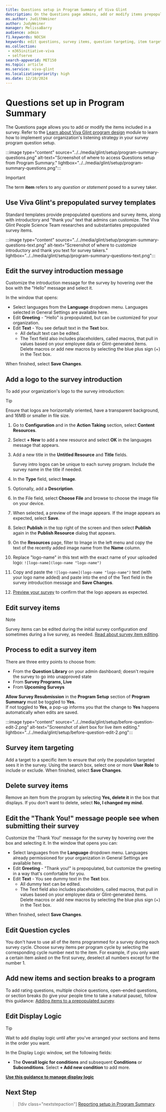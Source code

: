 ```yaml
---
title: Questions setup in Program Summary of Viva Glint
description: On the Questions page admins, add or modify items prepopulated into survey templates.
ms.author: JudithWeiner
author: JudyWeiner
manager: MelissaBarry
audience: admin
f1.keywords: NOCSH
keywords: edit questions, survey items, question targeting, item targeting
ms.collection: 
 - m365initiative-viva
 - selfserve
search-appverid: MET150
ms.topic: article
ms.service: viva-glint
ms.localizationpriority: high
ms.date: 12/10/2024
---
```


# Questions set up in Program Summary

The Questions page allows you to add or modify the items included in a survey. Refer to the [Learn about Viva Glint program design](/training/modules/viva-glint-learn-about-viva-glint-program-design) module to learn how to implement your organization's listening strategy in your survey program question setup.

:::image type="content" source="../../media/glint/setup/program-summary-questions.png" alt-text="Screenshot of where to access Questions setup from Program Summary." lightbox="../../media/glint/setup/program-summary-questions.png":::

> [!IMPORTANT]
> The term **item** refers to any *question or statement* posed to a survey taker.

## Use Viva Glint's prepopulated survey templates

Standard templates provide prepopulated questions and survey items, along with introductory and "thank you" text that admins can customize. The Viva Glint People Science Team researches and substantiates prepopulated survey items.

:::image type="content" source="../../media/glint/setup/program-summary-questions-text.png" alt-text="Screenshot of where to customize introductory and thank you text for survey takers." lightbox="../../media/glint/setup/program-summary-questions-text.png":::

## Edit the survey introduction message

Customize the introduction message for the survey by hovering over the box with the "Hello" message and select it. 

In the window that opens:
- Select languages from the **Language** dropdown menu. Languages selected in General Settings are available here.
- Edit **Greeting** - "Hello" is prepopulated, but can be customized for your organization.
- Edit **Text** - You see default text in the **Text** box.
  - All default text can be edited.
  - The Text field also includes placeholders, called macros, that pull in values based on your employee data or Glint-generated items. Delete macros or add new macros by selecting the blue plus sign (+) in the Text box.

When finished, select **Save Changes**.

## Add a logo to the survey introduction

To add your organization's logo to the survey introduction:

> [!TIP]
> Ensure that logos are horizontally oriented, have a transparent background, and 16MB or smaller in file size.

1. Go to **Configuration** and in the **Action Taking** section, select **Content Resources**.
1. Select **+ New** to add a new resource and select **OK** in the languages message that appears.
1. Add a new title in the **Untitled Resource** and **Title** fields.

   Survey intro logos can be unique to each survey program. Include the survey name in the title if needed.

1. In the **Type** field, select **Image**.
1. Optionally, add a **Description**.
1. In the File field, select **Choose File** and browse to choose the image file on your device.
1. When selected, a preview of the image appears. If the image appears as expected, select **Save**.
1. Select **Publish** in the top right of the screen and then select **Publish** again in the **Publish Resource** dialog that appears.
1. On the **Resources** page, filter to Image in the left menu and copy the text of the recently added image name from the **Name** column.
1. Replace "logo-name" in this text with the exact name of your uploaded logo: `![logo-name](logo-name "logo-name")`
1. Copy and paste the `![logo-name](logo-name "logo-name")` text (with your logo name added) and paste into the end of the Text field in the survey introduction message and **Save Changes**.
1. [Preview your survey](/viva/glint/setup/preview-manage-enable-engage-programs) to confirm that the logo appears as expected.

## Edit survey items

> [!NOTE]
> Survey items can be edited during the initial survey configuration *and* sometimes during a live survey, as needed. [Read about survey item editing](/viva/glint/setup/question-edit).

## Process to edit a survey item

There are three entry points to choose from:
-	From the **Question Library** on your admin dashboard; doesn't require the survey to go into unapproved state
-	From **Survey Programs, Live** 
-	From **Upcoming Surveys**

**Allow Survey Resubmission** in the **Program Setup** section of **Program Summary** must be toggled to **Yes.** <br>
If not toggled to **Yes**, a pop-up informs you that the change to **Yes** happens automatically when edits are saved.

:::image type="content" source="../../media/glint/setup/before-question-edit-2.png" alt-text="Screenshot of alert box for live item editing." lightbox="../../media/glint/setup/before-question-edit-2.png":::

## Survey item targeting

Add a target to a specific item to ensure that only the population targeted sees it in the survey. Using the search box, select one or more **User Role** to include or exclude. 
When finished, select **Save Changes**.

## Delete survey items

Remove an item from the program by selecting **Yes, delete it** in the box that displays. If you don't want to delete, select **No, I changed my mind.**

## Edit the "Thank You!" message people see when submitting their survey

Customize the 'Thank You!' message for the survey by hovering over the box and selecting it. In the window that opens you can:

- Select languages from the **Language** dropdown menu. Languages already permissioned for your organization in General Settings are available here.
- Edit **Greeting** - "Thank you!" is prepopulated, but customize the greeting in a way that's comfortable for you. 
- Edit **Text** - You see dummy text in the **Text** box.
  - All dummy text can be edited.
  - The Text field also includes placeholders, called macros, that pull in values based on your employee data or Glint-generated items. Delete macros or add new macros by selecting the blue plus sign (+) in the Text box.

When finished, select **Save Changes**.

## Edit Question cycles

You don't have to use all of the items programmed for a survey during each survey cycle. Choose survey items per program cycle by selecting the corresponding cycle number next to the item. For example, if you only want a certain item asked on the first survey, deselect all numbers except for the number 1.

## Add new items and section breaks to a program

To add rating questions, multiple choice questions, open-ended questions, or section breaks (to give your people time to take a natural pause), follow this guidance: [Adding items to a prepopulated survey](/../../viva/glint/setup/add-new-questions).

## Edit Display Logic

>[!TIP]
> Wait to add display logic until after you've arranged your sections and items in the order you want.

In the Display Logic window, set the following fields:
- The **Overall logic for conditions** and subsequent **Conditions** or **Subconditions**. Select **+ Add new condition** to add more.

**[Use this guidance to manage display logic](/../../viva/glint/setup/viva-glint-display-logic)**


## Next Step
> [!div class="nextstepaction"]
> [Reporting setup in Program Summary](/../../viva/glint/setup/reporting-setup).



